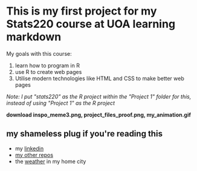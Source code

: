 # This is my first project for my Stats220 course at UOA learning markdown
My goals with this course:
1. learn how to program in R
2. use R to create web pages
3. Utilise modern technologies like HTML and CSS to make better web pages

*Note: I put "stats220" as the R project within the "Project 1" folder for this, instead of using "Project 1" as the R project* 

**download inspo_meme3.png, project_files_proof.png, my_animation.gif**

## my shameless plug if you're reading this
- my [linkedin](https://www.linkedin.com/in/ronald-voivod-097b6a275/)
- [my other repos](https://github.com/ls-ron?tab=repositories)
- the [weather](https://www.metservice.com/towns-cities/locations/auckland/7-days) in my home city

